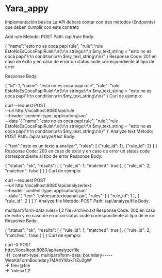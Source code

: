 # Yara_appy

Implementación básica
La API deberá contar con tres métodos (Endpoints) que deben cumplir con este contrato

Add rule
Metodo: POST Path: /api/rule Body:

{
    "name":"esto no es coca papi rule",
    "rule":"rule EstoNoEsCocaPapiRule\r\n{\r\n strings:\r\n $my_text_string = \"esto no es coca papi\"\r\n condition:\r\n $my_text_string\r\n}"
}
Response Code: 201 en caso de éxito y en caso de error un status code correspondiente al tipo de error

Response Body:

{
    "id": 1,
    "name": "esto no es coca papi rule",
    "rule": "rule EstoNoEsCocaPapiRule\r\n{\r\n strings:\r\n $my_text_string = \"esto no es coca papi\"\r\n condition:\r\n $my_text_string\r\n}"
}
Curl de ejemplo:

curl --request POST \
  --url http://localhost:8080/api/rule \
  --header 'content-type: application/json' \
  --data '{
  "name":"esto no es coca papi rule",
  "rule":"rule EstoNoEsCocaPapiRule\r\n{\r\n strings:\r\n $my_text_string = \"esto no es coca papi\"\r\n condition:\r\n   $my_text_string\r\n}"
  }'
Analyze text
Metodo: POST Path: /api/analyze/text Body:

{
    "text":"esto es un texto a analizar",
    "rules": 
	    [
		    {"rule_id": 1},
		    {"rule_id": 2}
	    ]
}
Response Code: 200 en caso de éxito y en caso de error un status code correspondiente al tipo de error Response Body:

{
	"status": "ok",
	"results": [
		{
			"rule_id": 1,
			"matched": true
		},
		{
			"rule_id": 2,
			"matched": false
	    }
	]
}
Curl de ejemplo:

curl --request POST \
  --url http://localhost:8080/api/analyze/text \
  --header 'content-type: application/json' \
  --data '{
	“text”: ”estoesuntextoaanalizar”,
	"rules": [
		{
			"rule_id": 1
		},
		{
			"rule_id": 2
		}
	]
}'
Analyze file
Metodo: POST Path: /api/analyze/file Body:

multipart/form-data
rules=1,2
file=archivo.txt
Response Code: 200 en caso de éxito y en caso de error un status code correspondiente al tipo de error Response Body:

{
	"status": "ok",
	"results": [
		{
			"rule_id": 1,
			"matched": true
		},
		{
			"rule_id": 2,
			"matched": false
		}
	]
}
Curl de ejemplo:

curl -X POST \
  http://localhost:8080/api/analyze/file \
  -H 'content-type: multipart/form-data; boundary=----WebKitFormBoundary7MA4YWxkTrZu0gW' \
  -F file=@file \
  -F 'rules=1,2'
